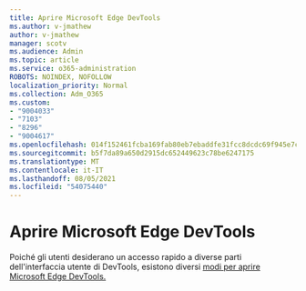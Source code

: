 ```yaml
---
title: Aprire Microsoft Edge DevTools
ms.author: v-jmathew
author: v-jmathew
manager: scotv
ms.audience: Admin
ms.topic: article
ms.service: o365-administration
ROBOTS: NOINDEX, NOFOLLOW
localization_priority: Normal
ms.collection: Adm_O365
ms.custom:
- "9004033"
- "7103"
- "8296"
- "9004617"
ms.openlocfilehash: 014f152461fcba169fab80eb7ebaddfe31fcc8dcdc69f945e7ca318bd90a12a5
ms.sourcegitcommit: b5f7da89a650d2915dc652449623c78be6247175
ms.translationtype: MT
ms.contentlocale: it-IT
ms.lasthandoff: 08/05/2021
ms.locfileid: "54075440"
---
```

# <a name="open-microsoft-edge-devtools"></a>Aprire Microsoft Edge DevTools

Poiché gli utenti desiderano un accesso rapido a diverse parti dell'interfaccia utente di DevTools, esistono diversi [modi per aprire Microsoft Edge DevTools.](https://go.microsoft.com/fwlink/?linkid=2135152)
